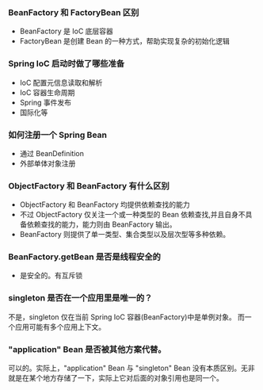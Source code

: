 ### BeanFactory 和 FactoryBean 区别

- BeanFactory 是 IoC 底层容器
- FactoryBean 是创建 Bean 的一种方式，帮助实现复杂的初始化逻辑

### Spring IoC 启动时做了哪些准备

- IoC 配置元信息读取和解析
- IoC 容器生命周期
- Spring 事件发布
- 国际化等

### 如何注册一个 Spring Bean

- 通过 BeanDefinition
- 外部单体对象注册

### ObjectFactory 和 BeanFactory 有什么区别

- ObjectFactory 和 BeanFactory 均提供依赖查找的能力
- 不过 ObjectFactory 仅关注一个或一种类型的 Bean 依赖查找,并且自身不具备依赖查找的能力，能力则由 BeanFactory 输出。
- BeanFactory 则提供了单一类型、集合类型以及层次型等多种依赖。

### BeanFactory.getBean 是否是线程安全的

- 是安全的。有互斥锁

### singleton 是否在一个应用里是唯一的？

不是，singleton 仅在当前 Spring IoC 容器(BeanFactory)中是单例对象。 而一个应用可能有多个应用上下文。

### "application" Bean 是否被其他方案代替。

可以的。实际上，"application" Bean 与 "singleton" Bean 没有本质区别。无非就是在某个地方存储了一下，实际上它对后面的对象引用也是同一个。